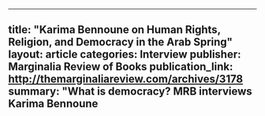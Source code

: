 ---
title: "Karima Bennoune on Human Rights, Religion, and Democracy in the Arab Spring"
layout: article
categories: Interview
publisher: Marginalia Review of Books
publication_link: http://themarginaliareview.com/archives/3178
summary: "What is democracy? MRB interviews Karima Bennoune
  ---

